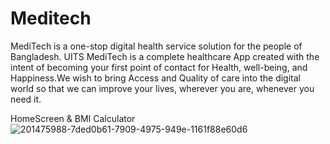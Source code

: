  # Meditech

 MediTech is a one-stop digital health service solution for the people of Bangladesh.                                 UITS
 MediTech is a complete healthcare App created with the intent of becoming your first point of
 contact for Health, well-being, and Happiness.We wish to bring Access and Quality of care into the digital world so that we can improve your lives, wherever you are, whenever you need it.

HomeScreen & BMI Calculator 
 ![201475988-7ded0b61-7909-4975-949e-1161f88e60d6](https://user-images.githubusercontent.com/79131390/211398963-ddbe29fb-f1b4-4417-8073-9f2ad335574c.png)





